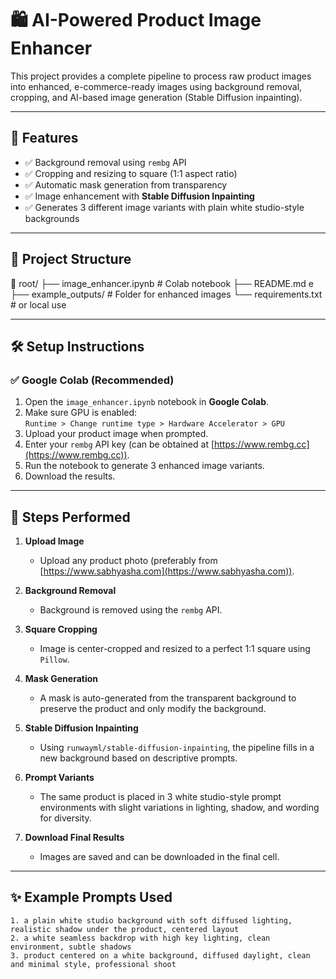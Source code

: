 # 🛍️ AI-Powered Product Image Enhancer

This project provides a complete pipeline to process raw product images into enhanced, e-commerce-ready images using background removal, cropping, and AI-based image generation (Stable Diffusion inpainting).

---

## 🚀 Features

- ✅ Background removal using `rembg` API
- ✅ Cropping and resizing to square (1:1 aspect ratio)
- ✅ Automatic mask generation from transparency
- ✅ Image enhancement with **Stable Diffusion Inpainting**
- ✅ Generates 3 different image variants with plain white studio-style backgrounds

---

## 🧱 Project Structure
📁 root/
├── image_enhancer.ipynb # Colab notebook
├── README.md e
├── example_outputs/ # Folder for enhanced images 
└── requirements.txt # or local use

---

## 🛠️ Setup Instructions

### ✅ Google Colab (Recommended)
1. Open the `image_enhancer.ipynb` notebook in **Google Colab**.
2. Make sure GPU is enabled:  
   `Runtime > Change runtime type > Hardware Accelerator > GPU`
3. Upload your product image when prompted.
4. Enter your `rembg` API key (can be obtained at [https://www.rembg.cc](https://www.rembg.cc)).
5. Run the notebook to generate 3 enhanced image variants.
6. Download the results.

---

## 🔁 Steps Performed

1. **Upload Image**
   - Upload any product photo (preferably from [https://www.sabhyasha.com](https://www.sabhyasha.com)).

2. **Background Removal**
   - Background is removed using the `rembg` API.

3. **Square Cropping**
   - Image is center-cropped and resized to a perfect 1:1 square using `Pillow`.

4. **Mask Generation**
   - A mask is auto-generated from the transparent background to preserve the product and only modify the background.

5. **Stable Diffusion Inpainting**
   - Using `runwayml/stable-diffusion-inpainting`, the pipeline fills in a new background based on descriptive prompts.

6. **Prompt Variants**
   - The same product is placed in 3 white studio-style prompt environments with slight variations in lighting, shadow, and wording for diversity.

7. **Download Final Results**
   - Images are saved and can be downloaded in the final cell.

---

## ✨ Example Prompts Used

```text
1. a plain white studio background with soft diffused lighting, realistic shadow under the product, centered layout
2. a white seamless backdrop with high key lighting, clean environment, subtle shadows
3. product centered on a white background, diffused daylight, clean and minimal style, professional shoot